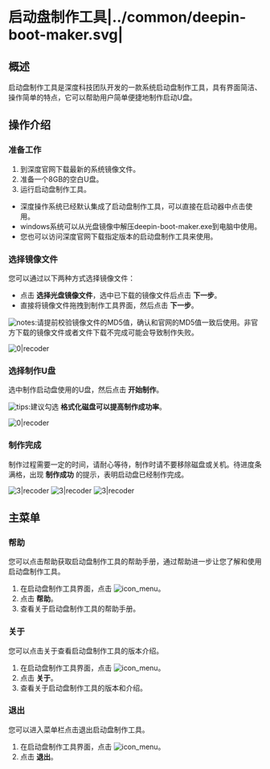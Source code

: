 # 启动盘制作工具|../common/deepin-boot-maker.svg|

## 概述

启动盘制作工具是深度科技团队开发的一款系统启动盘制作工具，具有界面简洁、操作简单的特点，它可以帮助用户简单便捷地制作启动U盘。




## 操作介绍


### 准备工作

1. 到深度官网下载最新的系统镜像文件。
2. 准备一个8GB的空白U盘。
3. 运行启动盘制作工具。
 - 深度操作系统已经默认集成了启动盘制作工具，可以直接在启动器中点击使用。
 - windows系统可以从光盘镜像中解压deepin-boot-maker.exe到电脑中使用。
 - 您也可以访问深度官网下载指定版本的启动盘制作工具来使用。

### 选择镜像文件
您可以通过以下两种方式选择镜像文件：

- 点击 **选择光盘镜像文件**，选中已下载的镜像文件后点击 **下一步**。
- 直接将镜像文件拖拽到制作工具界面，然后点击 **下一步**。

![notes](icon/notes.svg):请提前校验镜像文件的MD5值，确认和官网的MD5值一致后使用。非官方下载的镜像文件或者文件下载不完成可能会导致制作失败。

![0|recoder](jpg/deepin-boot-maker-1-cn.jpg)

### 选择制作U盘

选中制作启动盘使用的U盘，然后点击 **开始制作**。

![tips](icon/tips.svg):建议勾选 **格式化磁盘可以提高制作成功率**。

![0|recoder](jpg/deepin-boot-maker-2-cn.jpg)

### 制作完成

制作过程需要一定的时间，请耐心等待，制作时请不要移除磁盘或关机。待进度条满格，出现 **制作成功** 的提示，表明启动盘已经制作完成。

![3|recoder](jpg/deepin-boot-maker-3-cn.jpg)
![3|recoder](jpg/deepin-boot-maker-4-cn.jpg)
![3|recoder](jpg/deepin-boot-maker-5-cn.jpg)

## 主菜单


### 帮助

您可以点击帮助获取启动盘制作工具的帮助手册，通过帮助进一步让您了解和使用启动盘制作工具。

1. 在启动盘制作工具界面，点击 ![icon_menu](icon/icon_menu.svg)。
2. 点击 **帮助**。
3. 查看关于启动盘制作工具的帮助手册。


### 关于

您可以点击关于查看启动盘制作工具的版本介绍。

1. 在启动盘制作工具界面，点击 ![icon_menu](icon/icon_menu.svg)。
2. 点击 **关于**。
3. 查看关于启动盘制作工具的版本和介绍。


### 退出

您可以进入菜单栏点击退出启动盘制作工具。

1. 在启动盘制作工具界面，点击 ![icon_menu](icon/icon_menu.svg)。
2. 点击 **退出**。


